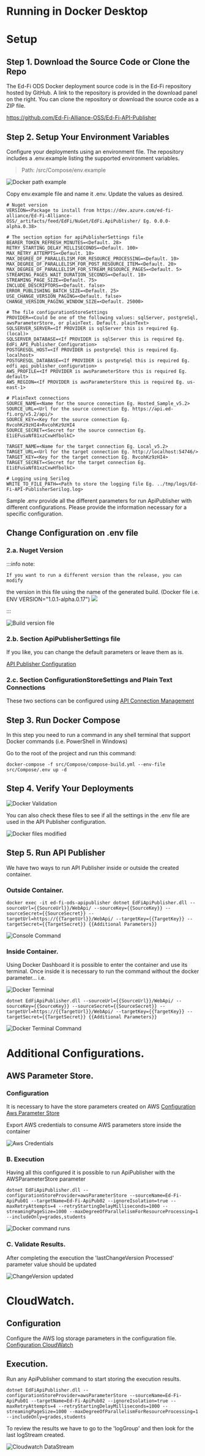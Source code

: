 # Running in Docker Desktop

# Setup

## Step 1. Download the Source Code or Clone the Repo

The Ed-Fi ODS Docker deployment source code is in the Ed-Fi repository hosted by
GitHub. A link to the repository is provided in the download panel on the right.
You can clone the repository or download the source code as a ZIP file.

https://github.com/Ed-Fi-Alliance-OSS/Ed-Fi-API-Publisher

## Step 2. Setup Your Environment Variables

Configure your deployments using an environment file. The repository includes a
.env.example listing the supported environment variables.

> Path: /src/Compose/env.example

![Docker path example](img/docker/docker-path.png)

Copy env.example file and name it .env. Update the values as desired.

```docker
# Nuget version
VERSION=<Package to install from https://dev.azure.com/ed-fi-alliance/Ed-Fi-Alliance-OSS/_artifacts/feed/EdFi/NuGet/EdFi.ApiPublisher/ Eg. 0.0.0-alpha.0.38>

# The section option for apiPublisherSettings file
BEARER_TOKEN_REFRESH_MINUTES=<Default. 28>
RETRY_STARTING_DELAY_MILLISECONDS=<Default. 100>
MAX_RETRY_ATTEMPTS=<Default. 10>
MAX_DEGREE_OF_PARALLELISM_FOR_RESOURCE_PROCESSING=<Default. 10>
MAX_DEGREE_OF_PARALLELISM_FOR_POST_RESOURCE_ITEM=<Default. 20>
MAX_DEGREE_OF_PARALLELISM_FOR_STREAM_RESOURCE_PAGES=<Default. 5>
STREAMING_PAGES_WAIT_DURATION_SECONDS=<Default. 10>
STREAMING_PAGE_SIZE=<Default. 75>
INCLUDE_DESCRIPTORS=<Default. false>
ERROR_PUBLISHING_BATCH_SIZE=<Default. 25>
USE_CHANGE_VERSION_PAGING=<Default. false>
CHANGE_VERSION_PAGING_WINDOW_SIZE=<Default. 25000>

# The file configurationStoreSettings
PROVIDER=<Could be one of the following values: sqlServer, postgreSql, awsParameterStore, or plainText. Default. plainText>
SQLSERVER_SERVER=<If PROVIDER is sqlServer this is required Eg. (local)>
SQLSERVER_DATABASE=<If PROVIDER is sqlServer this is required Eg. EdFi_API_Publisher_Configuration>
POSTGRESQL_HOST=<If PROVIDER is postgreSql this is required Eg. localhost>
POSTGRESQL_DATABASE=<If PROVIDER is postgreSql this is required Eg. edfi_api_publisher_configuration>
AWS_PROFILE=<If PROVIDER is awsParameterStore this is required Eg. default>
AWS_REGION=<If PROVIDER is awsParameterStore this is required Eg. us-east-1>

# PlainText connections
SOURCE_NAME=<Name for the source connection Eg. Hosted_Sample_v5.2>
SOURCE_URL=<Url for the source connection Eg. https://api.ed-fi.org/v5.2/api/>
SOURCE_KEY=<Key for the source connection Eg. RvcohKz9zHI4>RvcohKz9zHI4
SOURCE_SECRET=<Secret for the source connection Eg. E1iEFusaNf81xzCxwHfbolkC>

TARGET_NAME=<Name for the target connection Eg. Local_v5.2>
TARGET_URL=<Url for the target connection Eg. http://localhost:54746/>
TARGET_KEY=<Key for the target connection Eg. RvcohKz9zHI4>
TARGET_SECRET=<Secret for the target connection Eg. E1iEFusaNf81xzCxwHfbolkC>

# Logging using Serilog
WRITE_TO_FILE_PATH=<Path to store the logging file Eg. ../tmp/logs/Ed-Fi-API-PublisherSerilog.log>
```

Sample .env provide all the different parameters for run ApiPublisher with
different configurations. Please provide the information necessary for a
specific configuration.

## Change Configuration on .env file

### 2.a. Nuget Version

:::info note:

	If you want to run a different version than the release, you can modify
  the version in this file using the name of the generated build. (Docker file
  i.e. ENV VERSION="1.0.1-alpha.0.17") ![](img/docker/build-version.png)

:::

![Build version file](img/docker/build-version-file.png)

### 2.b. Section ApiPublisherSettings file

If you like, you can change the default parameters or leave them as is.

[API Publisher Configuration](API-Publisher-Configuration.md)

### 2.c. Section ConfigurationStoreSettings and Plain Text Connections

These two sections can be configured using [API Connection
Management](API-Connection-Management.md)

## Step 3. Run Docker Compose

In this step you need to run a command in any shell terminal that support Docker
commands (i.e. PowerShell in Windows)

Go to the root of the project and run this command:

```shell
docker-compose -f src/Compose/compose-build.yml --env-file src/Compose/.env up -d
```

## Step 4. Verify Your Deployments

![Docker Validation](img/docker/docker-validation.png)

You can also check these files to see if all the settings in the .env file are
used in the API Publisher configuration.

![Docker files modified](img/docker/docker-files-modified.png)

## Step 5. Run API Publisher

We have two ways to run API Publisher inside or outside the created container.

### Outside Container.

```shell
docker exec -it ed-fi-ods-apipublisher dotnet EdFiApiPublisher.dll --sourceUrl={{SourceUrl}}/WebApi/ --sourceKey={{SourceKey}} --sourceSecret={{SourceSecret}} --targetUrl=https://{{TargetUrl}}/WebApi/ --targetKey={{TargetKey}} --targetSecret={{TargetSecret}} {{Additional Parameters}}
```

![Console Command](img/docker/console-command.png)

### Inside Container.

Using Docker Dashboard it is possible to enter the container and use its
terminal. Once inside it is necessary to run the command without the docker
parameter... i.e.

![Docker Terminal](img/docker/docker-terminal.png)

```shell
dotnet EdFiApiPublisher.dll --sourceUrl={{SourceUrl}}/WebApi/ --sourceKey={{SourceKey}} --sourceSecret={{SourceSecret}} --targetUrl=https://{{TargetUrl}}/WebApi/ --targetKey={{TargetKey}} --targetSecret={{TargetSecret}} {{Additional Parameters}}
```
![Docker Terminal Command](img/docker/docker-terminal-command.png)

# Additional Configurations.

## AWS Parameter Store.

### Configuration
It is necessary to have the store parameters created on AWS [Configuration Aws
Parameter Store](ConfigurationStore/Aws-Parameter-Store.md)

Export AWS credentials to consume AWS parameters store inside the container

![Aws Credentials](img/docker/setup-aws-credentials.png)

### B. Execution

Having all this configured it is possible to run ApiPublisher with the
AWSParameterStore parameter

```shell
dotnet EdFiApiPublisher.dll --configurationStoreProvider=awsParameterStore --sourceName=Ed-Fi-ApiPub01 --targetName=Ed-Fi-ApiPub02 --ignoreIsolation=true --maxRetryAttempts=4 --retryStartingDelayMilliseconds=1000 --streamingPageSize=1000 --maxDegreeOfParallelismForResourceProcessing=1 --includeOnly=grades,students
```

![Docker command runs](img/docker/run-docker-command.png)

### C. Validate Results.

After completing the execution the 'lastChangeVersion Processed' parameter value
should be updated

![ChangeVersion updated](img/docker/changeVersion-updated.png)

# CloudWatch.

## Configuration

Configure the AWS log storage parameters in the configuration file.
[Configuration CloudWatch](CloudWatch-configuration.md)


## Execution.

Run any ApiPublisher command to start storing the execution results.

```shell
dotnet EdFiApiPublisher.dll --configurationStoreProvider=awsParameterStore --sourceName=Ed-Fi-ApiPub01 --targetName=Ed-Fi-ApiPub02 --ignoreIsolation=true --maxRetryAttempts=4 --retryStartingDelayMilliseconds=1000 --streamingPageSize=1000 --maxDegreeOfParallelismForResourceProcessing=1 --includeOnly=grades,students
```

To review the results we have to go to the 'logGroup' and then look for the last
logStream created.

![Cloudwatch DataStream](img/docker/cloudwatch-datastream.png)
